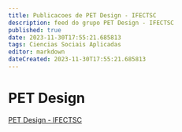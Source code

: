```yaml
---
title: Publicacoes de PET Design - IFECTSC
description: feed do grupo PET Design - IFECTSC
published: true
date: 2023-11-30T17:55:21.685813
tags: Ciencias Sociais Aplicadas
editor: markdown
dateCreated: 2023-11-30T17:55:21.685813
---
```


# PET Design
[PET Design - IFECTSC](/grupo/276PETDesignIFECTSC.md)